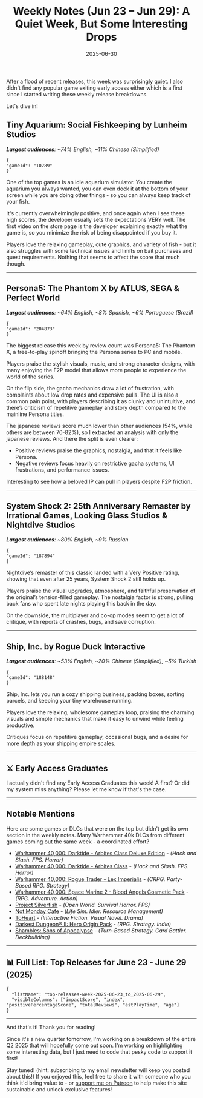 ﻿---
title: "Weekly Notes (Jun 23 – Jun 29): A Quiet Week, But Some Interesting Drops"
slug: "weekly-notes-2025-06-23"
date: "2025-06-30"
category: "Weekly Notes"
description: "This week on Steam saw fewer big releases, but cozy aquariums, a Persona F2P spinoff, a classic remaster, and a tiny shipping empire kept things interesting."
tags: ["Weekly Notes", "Steam Releases", "Steam Trends", "Game Industry", "Early Access", "Game Development", "Tiny Aquarium", "Persona5", "System Shock 2", "Ship, Inc."]
image: "https://media.githubusercontent.com/media/NiklasBorglund/niklasnotes-blog/main/posts/weekly-notes-2025-06-23/hero.jpg"
---

After a flood of recent releases, this week was surprisingly quiet. I also didn't find any popular game exiting early access either which is a first since I started writing these weekly release breakdowns.

Let's dive in!

## Tiny Aquarium: Social Fishkeeping by Lunheim Studios
***Largest audiences**: ~74% English, ~11% Chinese (Simplified)*

```condensedgamecard
{
"gameId": "10289"
}
```

One of the top games is an idle aquarium simulator. You create the aquarium you always wanted, you can even dock it at the bottom of your screen while you are doing other things - so you can always keep track of your fish.

It's currently overwhelmingly positive, and once again when I see these high scores, the developer usually sets the expectations VERY well. The first video on the store page is the developer explaining exactly what the game is, so you minimize the risk of being disappointed if you buy it.

Players love the relaxing gameplay, cute graphics, and variety of fish - but it also struggles with some technical issues and limits on bait purchases and quest requirements. Nothing that seems to affect the score that much though.

---

## Persona5: The Phantom X by ATLUS, SEGA & Perfect World
***Largest audiences**: ~64% English, ~8% Spanish, ~6% Portuguese (Brazil)*

```condensedgamecard
{
"gameId": "204873"
}
```

The biggest release this week by review count was Persona5: The Phantom X, a free-to-play spinoff bringing the Persona series to PC and mobile.

Players praise the stylish visuals, music, and strong character designs, with many enjoying the F2P model that allows more people to experience the world of the series.

On the flip side, the gacha mechanics draw a lot of frustration, with complaints about low drop rates and expensive pulls. The UI is also a common pain point, with players describing it as clunky and unintuitive, and there’s criticism of repetitive gameplay and story depth compared to the mainline Persona titles.

The japanese reviews score much lower than other audiences (54%, while others are between 70-82%), so I extracted an analysis with only the japanese reviews. And there the split is even clearer:

* Positive reviews praise the graphics, nostalgia, and that it feels like Persona.
* Negative reviews focus heavily on restrictive gacha systems, UI frustrations, and performance issues.

Interesting to see how a beloved IP can pull in players despite F2P friction.

---

## System Shock 2: 25th Anniversary Remaster by Irrational Games, Looking Glass Studios & Nightdive Studios
***Largest audiences**: ~80% English, ~9% Russian*

```condensedgamecard
{
"gameId": "187894"
}
```

Nightdive’s remaster of this classic landed with a Very Positive rating, showing that even after 25 years, System Shock 2 still holds up.

Players praise the visual upgrades, atmosphere, and faithful preservation of the original’s tension-filled gameplay. The nostalgia factor is strong, pulling back fans who spent late nights playing this back in the day.

On the downside, the multiplayer and co-op modes seem to get a lot of critique, with reports of crashes, bugs, and save corruption.


---

## Ship, Inc. by Rogue Duck Interactive
***Largest audiences**: ~53% English, ~20% Chinese (Simplified), ~5% Turkish*

```condensedgamecard
{
"gameId": "188148"
}
```

Ship, Inc. lets you run a cozy shipping business, packing boxes, sorting parcels, and keeping your tiny warehouse running.

Players love the relaxing, wholesome gameplay loop, praising the charming visuals and simple mechanics that make it easy to unwind while feeling productive.

Critiques focus on repetitive gameplay, occasional bugs, and a desire for more depth as your shipping empire scales.

---


## ⚔️ Early Access Graduates

I actually didn't find any Early Access Graduates this week! A first? Or did my system miss anything? Please let me know if that's the case.

---

## Notable Mentions

Here are some games or DLCs that were on the top but didn't get its own section in the weekly notes. Many Warhammer 40k DLCs from different games coming out the same week - a coordinated effort?

* [Warhammer 40,000: Darktide - Arbites Class Deluxe Edition](https://niklasnotes.com/dashboard/game/209697/warhammer_40_000_darktide_arbites_class_deluxe_edition) - *(Hack and Slash. FPS. Horror)*
* [Warhammer 40,000: Darktide - Arbites Class](https://niklasnotes.com/dashboard/game/206260/warhammer_40_000_darktide_arbites_class) - *(Hack and Slash. FPS. Horror)*
* [Warhammer 40,000: Rogue Trader - Lex Imperialis](https://niklasnotes.com/dashboard/game/206093/warhammer_40_000_rogue_trader_lex_imperialis) - *(CRPG. Party-Based RPG. Strategy)*
* [Warhammer 40,000: Space Marine 2 - Blood Angels Cosmetic Pack](https://niklasnotes.com/dashboard/game/213917/warhammer_40_000_space_marine_2_blood_angels_cosmetic_pack) - *(RPG. Adventure. Action)*
* [Project Silverfish](https://niklasnotes.com/dashboard/game/158355/project_silverfish) - *(Open World. Survival Horror. FPS)*
* [Not Monday Cafe](https://niklasnotes.com/dashboard/game/147609/not_monday_cafe) - *(Life Sim. Idler. Resource Management)*
* [ToHeart](https://niklasnotes.com/dashboard/game/186052/toheart) - *(Interactive Fiction. Visual Novel. Drama)*
* [Darkest Dungeon® II: Hero Origin Pack](https://niklasnotes.com/dashboard/game/212838/darkest_dungeon_ii_hero_origin_pack) - *(RPG. Strategy. Indie)*
* [Shambles: Sons of Apocalypse](https://niklasnotes.com/dashboard/game/99674/shambles_sons_of_apocalypse) - *(Turn-Based Strategy. Card Battler. Deckbuilding)*

---

## 📊 Full List: Top Releases for June 23 - June 29 (2025)

```customlist
{
  "listName": "top-releases-week-2025-06-23_to_2025-06-29",
  "visibleColumns": ["impactScore", "index", "positivePercentageScore", "totalReviews", "estPlayTime", "age"]
}
```
---

And that's it! Thank you for reading!

Since it's a new quarter tomorrow, I'm working on a breakdown of the entire Q2 2025 that will hopefully come out soon. I'm working on highlighting some interesting data, but I just need to code that pesky code to support it first!

Stay tuned! (hint: subscribing to my email newsletter will keep you posted about this!)
If you enjoyed this, feel free to share it with someone who you think it'd bring value to - or [support me on Patreon](https://niklasnotes.com/dashboard/support) to help make this site sustainable and unlock exclusive features!